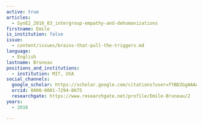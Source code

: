 ```yaml
---
active: true
articles:
  - SynE2_2016_03_intergroup-empathy-and-dehumanizations
firstname: Emile
is_institution: false
issue:
  - content/issues/brains-that-pull-the-triggers.md
language:
  - English
lastname: Bruneau
positions_and_institutions:
  - institution: MIT, USA
social_channels:
  google_scholar: https://scholar.google.com/citations?user=fYBDZGgAAAAJ&hl=en
  orcid: 0000-0001-7294-8675
  researchgate: https://www.researchgate.net/profile/Emile-Bruneau/2
years:
  - 2016

---
```

